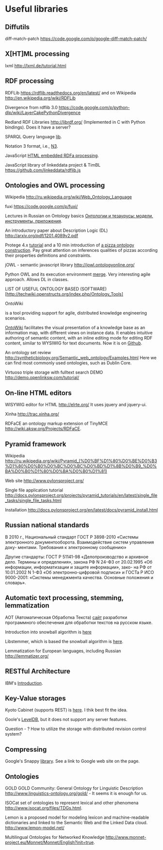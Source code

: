 Useful libraries
================

Diffutils
---------

diff-match-patch
https://code.google.com/p/google-diff-match-patch/


X[HT]ML processing
------------------

lxml
http://lxml.de/tutorial.html

RDF processing
--------------

RDFLib
https://rdflib.readthedocs.org/en/latest/ and on Wikipedia http://en.wikipedia.org/wiki/RDFLib

Divergence from rdflib 3.0 https://code.google.com/p/python-dlp/wiki/LayerCakePythonDivergence

Redland RDF Libraries http://librdf.org/ (Implemented in C with Python
bindings). Does it have a server?

SPARQL Query language [lib](http://sparql-wrapper.sourceforge.net/).

Notation 3 format, i.e., [N3](http://ru.wikipedia.org/wiki/%D0%9D%D0%BE%D1%82%D0%B0%D1%86%D0%B8%D1%8F_3).

JavaScript [HTML embedded RDFa processing](https://code.google.com/p/rdfquery/).

JavaScript library of linkeddata project & TimBL https://github.com/linkeddata/rdflib.js

Ontologies and OWL processing
-----------------------------

Wikipedia http://ru.wikipedia.org/wiki/Web_Ontology_Language

fuxi https://code.google.com/p/fuxi/

Lectures in Russian on Ontology basics [Онтологии и тезаурусы: модели, инструменты, приложения](http://www.intuit.ru/department/expert/ontoth/1/).

An introductory paper about Description Logic (DL) http://arxiv.org/pdf/1201.4089v2.pdf

Protege 4.x
[tutorial](http://protegewiki.stanford.edu/wiki/Protege4GettingStarted)
and a 10 min introduction of
[a pizza ontology construction](http://protegewiki.stanford.edu/wiki/Protege4Pizzas10Minutes). Pay
great attention on inferences qualities of pizzas according their
properties definitions and constraints.

jOWL - semantic javascript library http://jowl.ontologyonline.org/

Python OWL and its execution environment
[merge](http://seth-scripting.sourceforge.net/). Very interesting
agile approach. Allows DL in classes.


LIST OF USEFUL ONTOLOGY BASED (SOFTWARE)[http://techwiki.openstructs.org/index.php/Ontology_Tools]

OntoWiki


is a tool providing support for agile, distributed knowledge engineering scenarios.

[OntoWiki](http://ontowiki.net/Projects/OntoWiki) facilitates the
visual presentation of a knowledge base as an information map, with
different views on instance data. It enables intuitive authoring of
semantic content, with an inline editing mode for editing RDF content,
similar to WYSIWIG for text documents. Now it is on [Github](https://github.com/AKSW/OntoWiki/).

An ontology set review http://syntheticbiology.org/Semantic_web_ontology/Examples.html Here we can find most commonly used ontologies, such as Dublin Core.

Virtuoso triple storage with fulltext search DEMO http://demo.openlinksw.com/tutorial/

On-line HTML editors
--------------------

WISYWIG editor for HTML http://elrte.org/ It uses jquery and jquery-ui.

Xinha http://trac.xinha.org/

RDFaCE an ontology markup extension of TinyMCE  http://wiki.aksw.org/Projects/RDFaCE.

Pyramid framework
-----------------

Wikipedia http://ru.wikipedia.org/wiki/Pyramid_(%D0%BF%D1%80%D0%BE%D0%B3%D1%80%D0%B0%D0%BC%D0%BC%D0%BD%D1%8B%D0%B9_%D0%BA%D0%B0%D1%80%D0%BA%D0%B0%D1%81)

Web site http://www.pylonsproject.org/

Single file application tutorial http://docs.pylonsproject.org/projects/pyramid_tutorials/en/latest/single_file_tasks/single_file_tasks.html

Installation http://docs.pylonsproject.org/en/latest/docs/pyramid_install.html

Russian national standards
--------------------------

В 2010 г., Национальный стандарт ГОСТ Р 3898-2010
«Системы электронного документооборота. Взаимодействие систем управления доку-
ментами. Требования к электронному сообщению»

Другие стандарты: ГОСТ Р 51141-98 «Делопроизводство и архивное дело. Термины и определения», закона РФ N
24-ФЗ от 20.02.1995 «Об информации, информатизации и защите информации», зако-
на РФ от 10.01.2002 N 1-ФЗ «Об электронно-цифровой подписи» и ГОСТа Р ИСО
9000-2001: «Системы менеджмента качества. Основные положения и словарь».

Automatic text processing, stemming, lemmatization
--------------------------------------------------

АОТ (Автоматическая Обработка Текста) [сайт](http://aot.ru/) разработки программного обеспечения для обработки текстов на русском языке.

Introduction into snowball algorithm is [here](http://snowball.tartarus.org/texts/introduction.html)

Libstemmer, which is based the snowball algorithm is [here](http://snowball.tartarus.org/download.php).

Lemmatization for European languages, including Russian http://lemmatizer.org/

RESTful Architecture
--------------------

IBM's [Introduction](http://www.ibm.com/developerworks/webservices/library/ws-restful/).

Key-Value storages
------------------

Kyoto Cabinet (supports REST) is [here](http://fallabs.com/kyotocabinet/). I thik best fit the idea.

Goole's [LevelDB](https://code.google.com/p/leveldb/), but it does not support any server features.

Question - ? How to utilize the storage with distributed revision control system?

Compressing
-----------
Google's Snappy [library](https://pypi.python.org/pypi/python-snappy). See a link to Google web site on the page.


Ontologies
----------

GOLD GOLD Community: General Ontology for Linguistic Description
http://www.linguistics-ontology.org/gold/ - It seems it is enough for us.

ISOCat set of ontologies to represent lexical and other phenomena
http://www.isocat.org/files/TDGs.html.

Lemon is a proposed model for modeling lexicon and machine-readable
dictionaries and linked to the Semantic Web and the Linked Data
cloud. http://www.lemon-model.net/

Multilingual Ontologies for Networked Knowledge http://www.monnet-project.eu/Monnet/Monnet/English?init=true.
